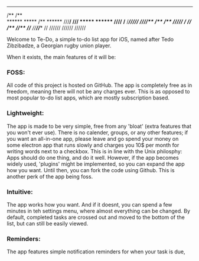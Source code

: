 
   **                      **         
  /**                     /**         
 ******  *****            /**  ****** 
///**/  **///** *****  ****** **////**
  /**  /*******/////  **///**/**   /**
  /**  /**////       /**  /**/**   /**
  //** //******      //******//****** 
   //   //////        //////  //////  

Welcome to Te-Do, a simple to-do list app for iOS, named after Tedo Zibzibadze, a Georgian rugby union player.

When it exists, the main features of it will be:

### FOSS:
All code of this project is hosted on GitHub. The app is completely free as in freedom, meaning there will not be any charges ever. This is as opposed to most popular to-do list apps, which are mostly subscription based.

### Lightweight: 
The app is made to be very simple, free from any 'bloat' (extra features that you won't ever use). There is no calender, groups, or any other features; if you want an all-in-one app, please leave and go spend your money on some electron app that runs slowly and charges you 10$ per month for writing words next to a checkbox. This is in line with the Unix philosphy: Apps should do one thing, and do it well.
However, if the app becomes widely used, 'plugins' might be implemented, so you can expand the app how you want. Until then, you can fork the code using Github. This is another perk of the app being foss. 

### Intuitive:
The app works how you want. And if it doesnt, you can spend a few minutes in teh settings menu, where almost everything can be changed. By default, completed tasks are crossed out and moved to the bottom of the list, but can still be easily viewed.

### Reminders:
The app features simple notification reminders for when your task is due, 









